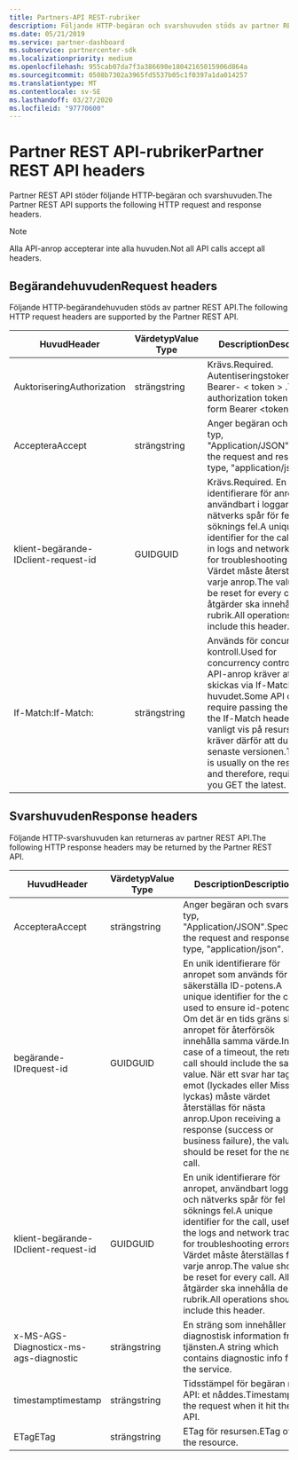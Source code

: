 ```yaml
---
title: Partners-API REST-rubriker
description: Följande HTTP-begäran och svarshuvuden stöds av partner REST API.
ms.date: 05/21/2019
ms.service: partner-dashboard
ms.subservice: partnercenter-sdk
ms.localizationpriority: medium
ms.openlocfilehash: 955cab07da7f3a386690e18042165015906d864a
ms.sourcegitcommit: 0508b7302a3965fd5537b05c1f0397a1da014257
ms.translationtype: MT
ms.contentlocale: sv-SE
ms.lasthandoff: 03/27/2020
ms.locfileid: "97770600"
---
```

# <a name="partner-rest-api-headers"></a><span data-ttu-id="33803-103">Partner REST API-rubriker</span><span class="sxs-lookup"><span data-stu-id="33803-103">Partner REST API headers</span></span>

<span data-ttu-id="33803-104">Partner REST API stöder följande HTTP-begäran och svarshuvuden.</span><span class="sxs-lookup"><span data-stu-id="33803-104">The Partner REST API supports the following HTTP request and response headers.</span></span>

> [!NOTE]
> <span data-ttu-id="33803-105">Alla API-anrop accepterar inte alla huvuden.</span><span class="sxs-lookup"><span data-stu-id="33803-105">Not all API calls accept all headers.</span></span>

## <a name="request-headers"></a><span data-ttu-id="33803-106">Begärandehuvuden</span><span class="sxs-lookup"><span data-stu-id="33803-106">Request headers</span></span>

<span data-ttu-id="33803-107">Följande HTTP-begärandehuvuden stöds av partner REST API.</span><span class="sxs-lookup"><span data-stu-id="33803-107">The following HTTP request headers are supported by the Partner REST API.</span></span>

| <span data-ttu-id="33803-108">Huvud</span><span class="sxs-lookup"><span data-stu-id="33803-108">Header</span></span>                       | <span data-ttu-id="33803-109">Värdetyp</span><span class="sxs-lookup"><span data-stu-id="33803-109">Value Type</span></span> | <span data-ttu-id="33803-110">Description</span><span class="sxs-lookup"><span data-stu-id="33803-110">Description</span></span>                                                                            |
|------------------------------|------------|----------------------------------------------------------------------------------------|
| <span data-ttu-id="33803-111">Auktorisering</span><span class="sxs-lookup"><span data-stu-id="33803-111">Authorization</span></span>           | <span data-ttu-id="33803-112">sträng</span><span class="sxs-lookup"><span data-stu-id="33803-112">string</span></span>     | <span data-ttu-id="33803-113">Krävs.</span><span class="sxs-lookup"><span data-stu-id="33803-113">Required.</span></span> <span data-ttu-id="33803-114">Autentiseringstoken i form Bearer- &lt; token &gt; .</span><span class="sxs-lookup"><span data-stu-id="33803-114">The authorization token in the form Bearer &lt;token&gt;.</span></span>                    |
| <span data-ttu-id="33803-115">Acceptera</span><span class="sxs-lookup"><span data-stu-id="33803-115">Accept</span></span>                  | <span data-ttu-id="33803-116">sträng</span><span class="sxs-lookup"><span data-stu-id="33803-116">string</span></span>     | <span data-ttu-id="33803-117">Anger begäran och svars typ, "Application/JSON".</span><span class="sxs-lookup"><span data-stu-id="33803-117">Specifies the request and response type, "application/json".</span></span>                           |
| <span data-ttu-id="33803-118">klient-begärande-ID</span><span class="sxs-lookup"><span data-stu-id="33803-118">client-request-id</span></span>         | <span data-ttu-id="33803-119">GUID</span><span class="sxs-lookup"><span data-stu-id="33803-119">GUID</span></span>       | <span data-ttu-id="33803-120">Krävs.</span><span class="sxs-lookup"><span data-stu-id="33803-120">Required.</span></span> <span data-ttu-id="33803-121">En unik identifierare för anropet, användbart i loggar och nätverks spår för fel söknings fel.</span><span class="sxs-lookup"><span data-stu-id="33803-121">A unique identifier for the call, useful in logs and network traces for troubleshooting errors.</span></span> <span data-ttu-id="33803-122">Värdet måste återställas för varje anrop.</span><span class="sxs-lookup"><span data-stu-id="33803-122">The value should be reset for every call.</span></span> <span data-ttu-id="33803-123">Alla åtgärder ska innehålla denna rubrik.</span><span class="sxs-lookup"><span data-stu-id="33803-123">All operations should include this header.</span></span> |
| <span data-ttu-id="33803-124">If-Match:</span><span class="sxs-lookup"><span data-stu-id="33803-124">If-Match:</span></span>                    | <span data-ttu-id="33803-125">sträng</span><span class="sxs-lookup"><span data-stu-id="33803-125">string</span></span>     | <span data-ttu-id="33803-126">Används för concurrency-kontroll.</span><span class="sxs-lookup"><span data-stu-id="33803-126">Used for concurrency control.</span></span> <span data-ttu-id="33803-127">Vissa API-anrop kräver att ETag skickas via If-Matchs huvudet.</span><span class="sxs-lookup"><span data-stu-id="33803-127">Some API calls require passing the ETag via the If-Match header.</span></span> <span data-ttu-id="33803-128">ETag är vanligt vis på resursen och kräver därför att du får den senaste versionen.</span><span class="sxs-lookup"><span data-stu-id="33803-128">The ETag is usually on the resource and therefore, requires that you GET the latest.</span></span> |

## <a name="response-headers"></a><span data-ttu-id="33803-129">Svarshuvuden</span><span class="sxs-lookup"><span data-stu-id="33803-129">Response headers</span></span>

<span data-ttu-id="33803-130">Följande HTTP-svarshuvuden kan returneras av partner REST API.</span><span class="sxs-lookup"><span data-stu-id="33803-130">The following HTTP response headers may be returned by the Partner REST API.</span></span>

| <span data-ttu-id="33803-131">Huvud</span><span class="sxs-lookup"><span data-stu-id="33803-131">Header</span></span>                    | <span data-ttu-id="33803-132">Värdetyp</span><span class="sxs-lookup"><span data-stu-id="33803-132">Value    Type</span></span> | <span data-ttu-id="33803-133">Description</span><span class="sxs-lookup"><span data-stu-id="33803-133">Description</span></span>                                                                                                               |
|-------------------|------------|--------------------------------------------------------------------------------------------------|
| <span data-ttu-id="33803-134">Acceptera</span><span class="sxs-lookup"><span data-stu-id="33803-134">Accept</span></span>                | <span data-ttu-id="33803-135">sträng</span><span class="sxs-lookup"><span data-stu-id="33803-135">string</span></span>     | <span data-ttu-id="33803-136">Anger begäran och svars typ, "Application/JSON".</span><span class="sxs-lookup"><span data-stu-id="33803-136">Specifies the request and response type, "application/json".</span></span>                                     |
| <span data-ttu-id="33803-137">begärande-ID</span><span class="sxs-lookup"><span data-stu-id="33803-137">request-id</span></span>        | <span data-ttu-id="33803-138">GUID</span><span class="sxs-lookup"><span data-stu-id="33803-138">GUID</span></span>       | <span data-ttu-id="33803-139">En unik identifierare för anropet som används för att säkerställa ID-potens.</span><span class="sxs-lookup"><span data-stu-id="33803-139">A unique identifier for the call, used to ensure id-potency.</span></span> <span data-ttu-id="33803-140">Om det är en tids gräns ska anropet för återförsök innehålla samma värde.</span><span class="sxs-lookup"><span data-stu-id="33803-140">In the case of a timeout, the retry call should include the same value.</span></span> <span data-ttu-id="33803-141">När ett svar har tagits emot (lyckades eller Miss lyckas) måste värdet återställas för nästa anrop.</span><span class="sxs-lookup"><span data-stu-id="33803-141">Upon receiving a response (success or business failure), the value should be reset for the next call.</span></span> |
| <span data-ttu-id="33803-142">klient-begärande-ID</span><span class="sxs-lookup"><span data-stu-id="33803-142">client-request-id</span></span>| <span data-ttu-id="33803-143">GUID</span><span class="sxs-lookup"><span data-stu-id="33803-143">GUID</span></span>| <span data-ttu-id="33803-144">En unik identifierare för anropet, användbart loggar och nätverks spår för fel söknings fel.</span><span class="sxs-lookup"><span data-stu-id="33803-144">A unique identifier for the call, useful the logs and network traces for troubleshooting errors.</span></span> <span data-ttu-id="33803-145">Värdet måste återställas för varje anrop.</span><span class="sxs-lookup"><span data-stu-id="33803-145">The value should be reset for every call.</span></span> <span data-ttu-id="33803-146">Alla åtgärder ska innehålla denna rubrik.</span><span class="sxs-lookup"><span data-stu-id="33803-146">All operations should include this header.</span></span>                                                |
| <span data-ttu-id="33803-147">x-MS-AGS-Diagnostic</span><span class="sxs-lookup"><span data-stu-id="33803-147">x-ms-ags-diagnostic</span></span>   | <span data-ttu-id="33803-148">sträng</span><span class="sxs-lookup"><span data-stu-id="33803-148">string</span></span> | <span data-ttu-id="33803-149">En sträng som innehåller diagnostisk information från tjänsten.</span><span class="sxs-lookup"><span data-stu-id="33803-149">A string which contains diagnostic info from the service.</span></span>
| <span data-ttu-id="33803-150">timestamp</span><span class="sxs-lookup"><span data-stu-id="33803-150">timestamp</span></span>|<span data-ttu-id="33803-151">sträng</span><span class="sxs-lookup"><span data-stu-id="33803-151">string</span></span> | <span data-ttu-id="33803-152">Tidsstämpel för begäran när API: et nåddes.</span><span class="sxs-lookup"><span data-stu-id="33803-152">Timestamp of the request when it hit the API.</span></span>
|<span data-ttu-id="33803-153">ETag</span><span class="sxs-lookup"><span data-stu-id="33803-153">ETag</span></span> |<span data-ttu-id="33803-154">sträng</span><span class="sxs-lookup"><span data-stu-id="33803-154">string</span></span> | <span data-ttu-id="33803-155">ETag för resursen.</span><span class="sxs-lookup"><span data-stu-id="33803-155">ETag of the resource.</span></span>
